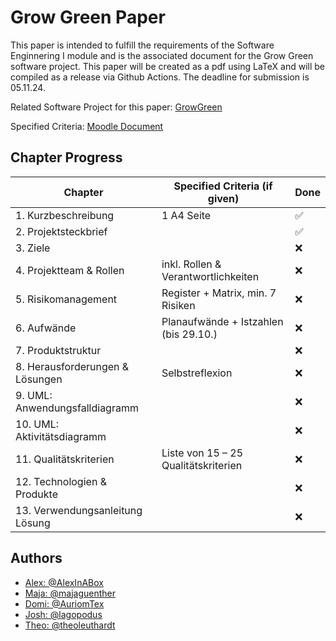 # Grow Green Paper

This paper is intended to fulfill the requirements of the Software Enginnering I module and is the associated document 
for the Grow Green software project. 
This paper will be created as a pdf using LaTeX and will be compiled as a release via Github Actions. 
The deadline for submission is 05.11.24.

Related Software Project for this paper: [GrowGreen](https://github.com/AlexInABox/grow-green/)

Specified Criteria: [Moodle Document](https://moodle.hwr-berlin.de/pluginfile.php/4270794/mod_resource/content/0/Vorgabe%20Pr%C3%BCfungsleistungen%20SWE%20I%202024%20V1.1.pdf)

## Chapter Progress

| Chapter                         | Specified Criteria (if given)        | Done |
| ------------------------------- | ------------------------------------ | ---- |
| 1. Kurzbeschreibung             | 1 A4 Seite                           | ✅    |
| 2. Projektsteckbrief            |                                      | ✅    |
| 3. Ziele                        |                                      | ❌    |
| 4. Projektteam & Rollen         | inkl. Rollen & Verantwortlichkeiten  | ❌    |
| 5. Risikomanagement             | Register + Matrix, min. 7 Risiken    | ❌    |
| 6. Aufwände                     | Planaufwände + Istzahlen (bis 29.10.)| ❌    |
| 7. Produktstruktur              |                                      | ❌    |
| 8. Herausforderungen & Lösungen | Selbstreflexion                      | ❌    |
| 9. UML: Anwendungsfalldiagramm  |                                      | ❌    |
| 10. UML: Aktivitätsdiagramm     |                                      | ❌    |
| 11. Qualitätskriterien          | Liste von 15 – 25 Qualitätskriterien | ❌    |
| 12. Technologien & Produkte     |                                      | ❌    |
| 13. Verwendungsanleitung Lösung |                                      | ❌    |

## Authors

- [Alex: @AlexInABox](https://github.com/AlexInABox)
- [Maja: @majaguenther](https://github.com/majaguenther)
- [Domi: @AuriomTex](https://github.com/AuriomTex)
- [Josh: @lagopodus](https://github.com/lagopodus)
- [Theo: @theoleuthardt](https://github.com/theoleuthardt)
